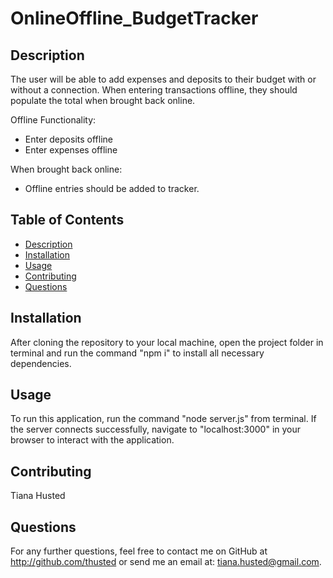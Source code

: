 # OnlineOffline_BudgetTracker

## Description
The user will be able to add expenses and deposits to their budget with or without a connection. When entering transactions offline, they should populate the total when brought back online.

Offline Functionality:    
* Enter deposits offline    
* Enter expenses offline

When brought back online:
* Offline entries should be added to tracker.

## Table of Contents
* [Description](#Description)
* [Installation](#Installation)
* [Usage](#Usage)
* [Contributing](#Contributing)
* [Questions](#Questions)

## Installation
After cloning the repository to your local machine, open the project folder in terminal and run the command "npm i" to install all necessary dependencies.

## Usage
To run this application, run the command "node server.js" from terminal. If the server connects successfully, navigate to "localhost:3000" in your browser to interact with the application.

## Contributing
Tiana Husted

## Questions
For any further questions, feel free to contact me on GitHub at http://github.com/thusted or send me an email at: tiana.husted@gmail.com.
